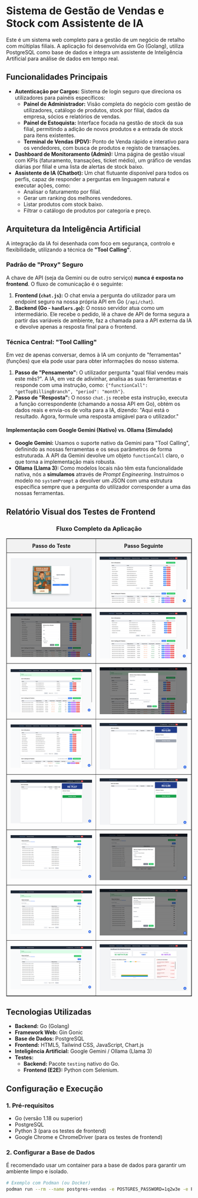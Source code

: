 # Sistema de Gestão de Vendas e Stock com Assistente de IA

Este é um sistema web completo para a gestão de um negócio de retalho com múltiplas filiais. A aplicação foi desenvolvida em Go (Golang), utiliza PostgreSQL como base de dados e integra um assistente de Inteligência Artificial para análise de dados em tempo real.

## Funcionalidades Principais

* **Autenticação por Cargos:** Sistema de login seguro que direciona os utilizadores para painéis específicos:
    * **Painel de Administrador:** Visão completa do negócio com gestão de utilizadores, catálogo de produtos, stock por filial, dados da empresa, sócios e relatórios de vendas.
    * **Painel de Estoquista:** Interface focada na gestão de stock da sua filial, permitindo a adição de novos produtos e a entrada de stock para itens existentes.
    * **Terminal de Vendas (PDV):** Ponto de Venda rápido e interativo para os vendedores, com busca de produtos e registo de transações.
* **Dashboard de Monitoramento (Admin):** Uma página de gestão visual com KPIs (faturamento, transações, ticket médio), um gráfico de vendas diárias por filial e uma lista de alertas de stock baixo.
* **Assistente de IA (Chatbot):** Um chat flutuante disponível para todos os perfis, capaz de responder a perguntas em linguagem natural e executar ações, como:
    * Analisar o faturamento por filial.
    * Gerar um ranking dos melhores vendedores.
    * Listar produtos com stock baixo.
    * Filtrar o catálogo de produtos por categoria e preço.

## Arquitetura da Inteligência Artificial

A integração da IA foi desenhada com foco em segurança, controlo e flexibilidade, utilizando a técnica de **"Tool Calling"**.

### Padrão de "Proxy" Seguro

A chave de API (seja da Gemini ou de outro serviço) **nunca é exposta no frontend**. O fluxo de comunicação é o seguinte:

1.  **Frontend (`chat.js`):** O chat envia a pergunta do utilizador para um endpoint seguro na nossa própria API em Go (`/api/chat`).
2.  **Backend (Go - `handlers.go`):** O nosso servidor atua como um intermediário. Ele recebe o pedido, lê a chave de API de forma segura a partir das variáveis de ambiente, faz a chamada para a API externa da IA e devolve apenas a resposta final para o frontend.

### Técnica Central: "Tool Calling"

Em vez de apenas conversar, demos à IA um conjunto de "ferramentas" (funções) que ela pode usar para obter informações do nosso sistema.

1.  **Passo de "Pensamento":** O utilizador pergunta "qual filial vendeu mais este mês?". A IA, em vez de adivinhar, analisa as suas ferramentas e responde com uma instrução, como: `{"functionCall": "getTopBillingBranch", "period": "month"}`.
2.  **Passo de "Resposta":** O nosso `chat.js` recebe esta instrução, executa a função correspondente (chamando a nossa API em Go), obtém os dados reais e envia-os de volta para a IA, dizendo: "Aqui está o resultado. Agora, formule uma resposta amigável para o utilizador."

#### Implementação com Google Gemini (Nativo) vs. Ollama (Simulado)

* **Google Gemini:** Usamos o suporte nativo da Gemini para "Tool Calling", definindo as nossas ferramentas e os seus parâmetros de forma estruturada. A API da Gemini devolve um objeto `functionCall` claro, o que torna a implementação mais robusta.
* **Ollama (Llama 3):** Como modelos locais não têm esta funcionalidade nativa, nós a **simulamos** através de *Prompt Engineering*. Instruímos o modelo no `systemPrompt` a devolver um JSON com uma estrutura específica sempre que a pergunta do utilizador corresponder a uma das nossas ferramentas.

## Relatório Visual dos Testes de Frontend

<h3 align="center">Fluxo Completo da Aplicação</h3>
<table width="100%" border="1" style="border-collapse: collapse; margin: auto;">
<thead>
<tr style="background-color: #f2f2f2;">
<th style="padding: 10px; text-align: center;">Passo do Teste</th>
<th style="padding: 10px; text-align: center;">Passo Seguinte</th>
</tr>
</thead>
<tbody>
<tr>
<td style="padding: 10px;"><img src="photos/20250811-014901_00_tela_login_preenchida.png" alt="Tela de login preenchida" width="100%"></td>
<td style="padding: 10px;"><img src="photos/20250811-014901_01_admin_dashboard.png" alt="Dashboard do Admin" width="100%"></td>
</tr>
<tr>
<td style="padding: 10px;"><img src="photos/20250811-014902_02_admin_modal_adicionar_user.png" alt="Modal para adicionar utilizador" width="100%"></td>
<td style="padding: 10px;"><img src="photos/20250811-014903_03_admin_user_adicionado.png" alt="Utilizador adicionado" width="100%"></td>
</tr>
<tr>
<td style="padding: 10px;"><img src="photos/20250811-014904_04_admin_user_removido.png" alt="Utilizador removido" width="100%"></td>
<td style="padding: 10px;"><img src="photos/20250811-014904_05_admin_modal_adicionar_produto.png" alt="Modal para adicionar produto" width="100%"></td>
</tr>
<tr>
<td style="padding: 10px;"><img src="photos/20250811-014905_06_admin_produto_adicionado.png" alt="Produto adicionado" width="100%"></td>
<td style="padding: 10px;"><img src="photos/20250811-014906_09_vendedor_terminal_vazio.png" alt="Terminal de vendas do vendedor (vazio)" width="100%"></td>
</tr>
<tr>
<td style="padding: 10px;"><img src="photos/20250811-014908_10_vendedor_item_no_carrinho.png" alt="Item adicionado ao carrinho" width="100%"></td>
<td style="padding: 10px;"><img src="photos/20250811-014909_11_vendedor_venda_finalizada.png" alt="Venda finalizada" width="100%"></td>
</tr>
<tr>
<td style="padding: 10px;"><img src="photos/20250811-014910_12_estoquista_dashboard.png" alt="Dashboard do estoquista" width="100%"></td>
<td style="padding: 10px;"><img src="photos/20250811-014910_13_estoquista_modal_adicionar_existente.png" alt="Modal para adicionar stock a produto existente" width="100%"></td>
</tr>
<tr>
<td style="padding: 10px;"><img src="photos/20250811-014911_14_estoquista_stock_adicionado_sucesso.png" alt="Mensagem de sucesso ao adicionar stock" width="100%"></td>
<td style="padding: 10px;"><img src="photos/20250811-014912_15_estoquista_modal_criar_novo.png" alt="Modal para criar novo produto" width="100%"></td>
</tr>
<tr>
<td style="padding: 10px;"><img src="photos/20250811-014912_16_estoquista_novo_produto_criado_sucesso.png" alt="Mensagem de sucesso ao criar novo produto" width="100%"></td>
<td style="padding: 10px;"><img src="photos/20250811-014913_17_admin_dashboard_monitoramento.png" alt="Dashboard de Monitoramento do Admin" width="100%"></td>
</tr>
</tbody>
</table>

## Tecnologias Utilizadas

* **Backend:** Go (Golang)
* **Framework Web:** Gin Gonic
* **Base de Dados:** PostgreSQL
* **Frontend:** HTML5, Tailwind CSS, JavaScript, Chart.js
* **Inteligência Artificial:** Google Gemini / Ollama (Llama 3)
* **Testes:**
    * **Backend:** Pacote `testing` nativo do Go.
    * **Frontend (E2E):** Python com Selenium.

## Configuração e Execução

### 1. Pré-requisitos

* Go (versão 1.18 ou superior)
* PostgreSQL
* Python 3 (para os testes de frontend)
* Google Chrome e ChromeDriver (para os testes de frontend)

### 2. Configurar a Base de Dados

É recomendado usar um container para a base de dados para garantir um ambiente limpo e isolado.

```bash
# Exemplo com Podman (ou Docker)
podman run --rm --name postgres-vendas -e POSTGRES_PASSWORD=1q2w3e -e POSTGRES_USER=me -p 5432:5432 -d postgres:latest